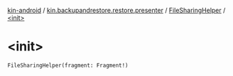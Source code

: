 [kin-android](../../index.md) / [kin.backupandrestore.restore.presenter](../index.md) / [FileSharingHelper](index.md) / [&lt;init&gt;](./-init-.md)

# &lt;init&gt;

`FileSharingHelper(fragment: Fragment!)`